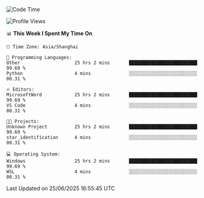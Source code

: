 <!--START_SECTION:waka-->
![Code Time](http://img.shields.io/badge/Code%20Time-3%2C022%20hrs%202%20mins-blue)

![Profile Views](http://img.shields.io/badge/Profile%20Views-0-blue)

📊 **This Week I Spent My Time On** 

```text
🕑︎ Time Zone: Asia/Shanghai

💬 Programming Languages: 
Other                    25 hrs 2 mins       █████████████████████████   99.69 % 
Python                   4 mins              ░░░░░░░░░░░░░░░░░░░░░░░░░   00.31 % 

🔥 Editors: 
MicrosoftWord            25 hrs 2 mins       █████████████████████████   99.69 % 
VS Code                  4 mins              ░░░░░░░░░░░░░░░░░░░░░░░░░   00.31 % 

🐱‍💻 Projects: 
Unknown Project          25 hrs 2 mins       █████████████████████████   99.69 % 
star_identification      4 mins              ░░░░░░░░░░░░░░░░░░░░░░░░░   00.31 % 

💻 Operating System: 
Windows                  25 hrs 2 mins       █████████████████████████   99.69 % 
WSL                      4 mins              ░░░░░░░░░░░░░░░░░░░░░░░░░   00.31 % 
```


 Last Updated on 25/06/2025 16:55:45 UTC
<!--END_SECTION:waka-->